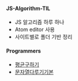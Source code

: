 #### JS-Algorithm-TIL

- JS 알고리즘 하루 하나
- Atom editor 사용
- 사이트별로 폴더 기반 정리

#### Programmers

  - [평균구하기](Programmers/Level_1/평균구하기.md)
  - [문자열다루기기본](Programmers/Level_1/문자열다루기기본.md)

